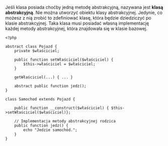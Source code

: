 Jeśli klasa posiada choćby jedną metodę abstrakcyjną, nazywana jest **klasą abstrakcyjną**.
Nie można utworzyć obiektu klasy abstrakcyjnej.
Jedynie, co możesz z nią zrobić to zdefiniować klasę, która będzie dziedziczyć po klasie abstrakcyjnej. Taka klasa musi posiadać własną implementację każdej metody abstrakcyjnej, która znajdowała się w klasie bazowej.

```
<?php

abstract class Pojazd {
	private $właściciel;

	public function setWłaściciel($właściciel) {
		$this->właściciel = $właściciel;
	}

	getWłaściciel(...) { ... }

	abstract public function jedz();
}

class Samochod extends Pojazd {

	public function __construct($właściciel) { $this->setWłaściciel($właściciel)};

	// Implementacja metody abstrakcyjnej rodzica
	public function jedz() {
		echo "Jedzie samochód.";
	}
}
```